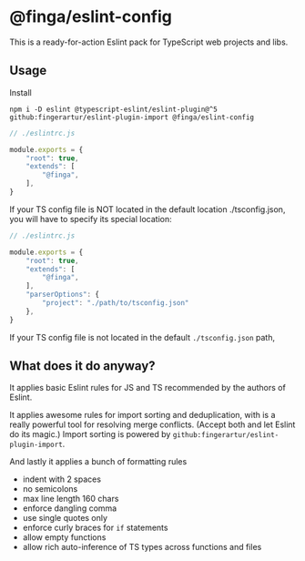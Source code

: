 # @finga/eslint-config

This is a ready-for-action Eslint pack for TypeScript web projects and libs.

## Usage
Install

```
npm i -D eslint @typescript-eslint/eslint-plugin@^5 github:fingerartur/eslint-plugin-import @finga/eslint-config
```

```js
// ./eslintrc.js

module.exports = {
    "root": true,
    "extends": [
        "@finga",
    ],
}
```

If your TS config file is NOT located in the default location ./tsconfig.json,
you will have to specify its special location:

```js
// ./eslintrc.js

module.exports = {
    "root": true,
    "extends": [
        "@finga",
    ],
    "parserOptions": {
        "project": "./path/to/tsconfig.json"
    },
}
```

If your TS config file is not located in the default `./tsconfig.json` path,

## What does it do anyway?

It applies basic Eslint rules for JS and TS recommended by the authors of Eslint.

It applies awesome rules for import sorting and deduplication, with is a really powerful tool for resolving merge conflicts. (Accept both and let Eslint do its magic.)
Import sorting is powered by `github:fingerartur/eslint-plugin-import`.

And lastly it applies a bunch of formatting rules
- indent with 2 spaces
- no semicolons
- max line length 160 chars
- enforce dangling comma
- use single quotes only
- enforce curly braces for `if` statements
- allow empty functions
- allow rich auto-inference of TS types across functions and files
